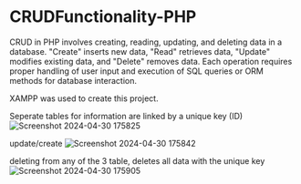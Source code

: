 # CRUDFunctionality-PHP

CRUD in PHP involves creating, reading, updating, and deleting data in a database. "Create" inserts new data, "Read" retrieves data, "Update" modifies existing data, and "Delete" removes data. Each operation requires proper handling of user input and execution of SQL queries or ORM methods for database interaction.

XAMPP was used to create this project.

Seperate tables for information are linked by a unique key (ID)
![Screenshot 2024-04-30 175825](https://github.com/DanGore04/CRUDFunctionality-PHP/assets/161526710/e411d74d-5f9a-4113-a0fd-76956c63ce96)

update/create 
![Screenshot 2024-04-30 175842](https://github.com/DanGore04/CRUDFunctionality-PHP/assets/161526710/9e808dcc-d941-47b3-91bb-37c8c32fee66)

deleting from any of the 3 table, deletes all data with the unique key
![Screenshot 2024-04-30 175905](https://github.com/DanGore04/CRUDFunctionality-PHP/assets/161526710/6a35c9a3-ef94-499c-9685-9aac46f79528)
